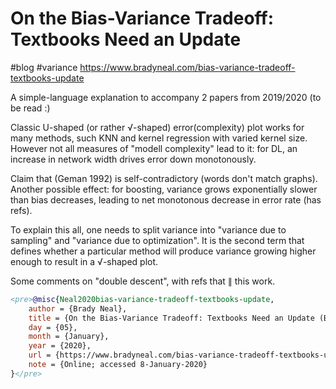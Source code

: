 # On the Bias-Variance Tradeoff: Textbooks Need an Update
#blog #variance
https://www.bradyneal.com/bias-variance-tradeoff-textbooks-update

A simple-language explanation to accompany 2 papers from 2019/2020 (to be read :)

Classic U-shaped (or rather √-shaped) error(complexity) plot works for many methods, such KNN and kernel regression with varied kernel size. However not all measures of "modell complexity" lead to it: for DL, an increase in network width drives error down monotonously. 

Claim that (Geman 1992) is self-contradictory (words don't match graphs). Another possible effect: for boosting, variance grows exponentially slower than bias decreases, leading to net monotonous decrease in error rate (has refs). 

To explain this all, one needs to split variance into "variance due to sampling" and "variance due to optimization". It is the second term that defines whether a particular method will produce variance growing higher enough to result in a √-shaped plot. 

Some comments on "double descent", with refs that ∥ this work.


```BibTeX
<pre>@misc{Neal2020bias-variance-tradeoff-textbooks-update,
    author = {Brady Neal},
    title = {On the Bias-Variance Tradeoff: Textbooks Need an Update (Blog Post)},
    day = {05},
    month = {January},
    year = {2020},
    url = {https://www.bradyneal.com/bias-variance-tradeoff-textbooks-update},
    note = {Online; accessed 8-January-2020}
}</pre>
```